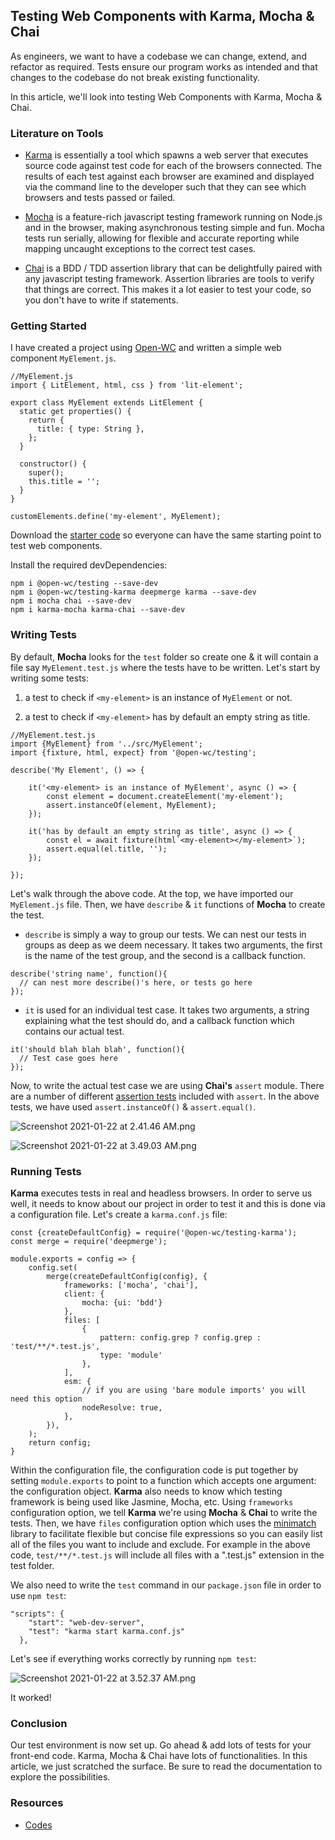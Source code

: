 ## Testing Web Components with Karma, Mocha & Chai

As engineers, we want to have a codebase we can change, extend, and refactor as required. Tests ensure our program works as intended and that changes to the codebase do not break existing functionality.

In this article, we'll look into testing Web Components with Karma, Mocha & Chai.

### Literature on Tools

- [Karma](https://karma-runner.github.io/6.0/index.html) is essentially a tool which spawns a web server that executes source code against test code for each of the browsers connected. The results of each test against each browser are examined and displayed via the command line to the developer such that they can see which browsers and tests passed or failed.

- [Mocha](https://mochajs.org) is a feature-rich javascript testing framework running on Node.js and in the browser, making asynchronous testing simple and fun. Mocha tests run serially, allowing for flexible and accurate reporting while mapping uncaught exceptions to the correct test cases.

- [Chai](https://www.chaijs.com) is a BDD / TDD assertion library that can be delightfully paired with any javascript testing framework. Assertion libraries are tools to verify that things are correct. This makes it a lot easier to test your code, so you don't have to write if statements.

### Getting Started

I have created a project using [Open-WC](https://open-wc.org) and written a simple web component `MyElement.js`. 

```
//MyElement.js
import { LitElement, html, css } from 'lit-element';

export class MyElement extends LitElement {
  static get properties() {
    return {
      title: { type: String },
    };
  }

  constructor() {
    super();
    this.title = '';
  }
}

customElements.define('my-element', MyElement);

```

Download the [starter code](https://github.com/piyushsinha24/starter-wctest) so everyone can have the same starting point to test web components.

Install the required devDependencies:

```
npm i @open-wc/testing --save-dev
npm i @open-wc/testing-karma deepmerge karma --save-dev
npm i mocha chai --save-dev
npm i karma-mocha karma-chai --save-dev    
```

### Writing Tests

By default, **Mocha** looks for the `test` folder so create one & it will contain a file say `MyElement.test.js` where the tests have to be written. Let's start by writing some tests:

1. a test to check if `<my-element>` is an instance of `MyElement` or not.

2. a test to check if `<my-element>` has by default an empty string as title.

```
//MyElement.test.js
import {MyElement} from '../src/MyElement';
import {fixture, html, expect} from '@open-wc/testing';

describe('My Element', () => {

    it('<my-element> is an instance of MyElement', async () => {
        const element = document.createElement('my-element');
        assert.instanceOf(element, MyElement);
    });

    it('has by default an empty string as title', async () => {
        const el = await fixture(html`<my-element></my-element>`);
        assert.equal(el.title, '');
    });

});
```

Let's walk through the above code. At the top, we have imported our `MyElement.js` file. Then, we have `describe` & `it` functions of **Mocha** to create the test.

- `describe` is simply a way to group our tests. We can nest our tests in groups as deep as we deem necessary. It takes two arguments, the first is the name of the test group, and the second is a callback function.

```
describe('string name', function(){
  // can nest more describe()'s here, or tests go here
});
```

- `it` is used for an individual test case. It takes two arguments, a string explaining what the test should do, and a callback function which contains our actual test.

```
it('should blah blah blah', function(){
  // Test case goes here
});
```

Now, to write the actual test case we are using **Chai's** `assert` module. There are a number of different [assertion tests](https://www.chaijs.com/guide/styles/#assert) included with `assert`. In the above tests, we have used `assert.instanceOf()` & `assert.equal()`.

![Screenshot 2021-01-22 at 2.41.46 AM.png](https://cdn.hashnode.com/res/hashnode/image/upload/v1611263521549/fUF5b7-ZL.png)

![Screenshot 2021-01-22 at 3.49.03 AM.png](https://cdn.hashnode.com/res/hashnode/image/upload/v1611267577117/_3vySH5QK.png)

### Running Tests

**Karma** executes tests in real and headless browsers. In order to serve us well, it needs to know about our project in order to test it and this is done via a configuration file. Let's create a `karma.conf.js` file:

```
const {createDefaultConfig} = require('@open-wc/testing-karma');
const merge = require('deepmerge');

module.exports = config => {
    config.set(
        merge(createDefaultConfig(config), {
            frameworks: ['mocha', 'chai'],
            client: {
                mocha: {ui: 'bdd'}
            },
            files: [
                {
                    pattern: config.grep ? config.grep : 'test/**/*.test.js',
                    type: 'module'
                },
            ],
            esm: {
                // if you are using 'bare module imports' you will need this option
                nodeResolve: true,
            },
        }),
    );
    return config;
}
```

Within the configuration file, the configuration code is put together by setting `module.exports` to point to a function which accepts one argument: the configuration object. **Karma** also needs to know which testing framework is being used like Jasmine, Mocha, etc. Using `frameworks` configuration option, we tell **Karma** we're using **Mocha** & **Chai** to write the tests. Then, we have `files` configuration option which uses the [minimatch](https://github.com/isaacs/minimatch) library to facilitate flexible but concise file expressions so you can easily list all of the files you want to include and exclude. For example in the above code, `test/**/*.test.js` will include all files with a ".test.js" extension in the test folder.

We also need to write the `test` command in our `package.json` file in order to use `npm test`:

```
"scripts": {
    "start": "web-dev-server",
    "test": "karma start karma.conf.js"
  },
```
Let's see if everything works correctly by running `npm test`:

![Screenshot 2021-01-22 at 3.52.37 AM.png](https://cdn.hashnode.com/res/hashnode/image/upload/v1611267894462/4SO4hmrPf.png)

It worked!

### Conclusion

Our test environment is now set up. Go ahead & add lots of tests for your front-end code. Karma, Mocha & Chai have lots of functionalities. In this article, we just scratched the surface. Be sure to read the documentation to explore the possibilities.

### Resources
- [Codes](https://github.com/piyushsinha24/Testing-WebComponents)


